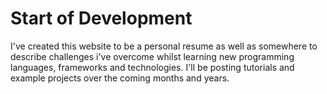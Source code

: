 ﻿# Start of Development

I've created this website to be a personal resume as well as somewhere to describe challenges i've overcome whilst learning new
programming languages, frameworks and technologies. I'll be posting tutorials and example projects over the coming months and years.


